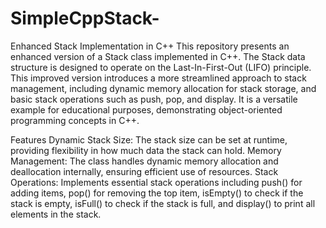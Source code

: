 # SimpleCppStack-

Enhanced Stack Implementation in C++
This repository presents an enhanced version of a Stack class implemented in C++. The Stack data structure is designed to operate on the Last-In-First-Out (LIFO) principle. This improved version introduces a more streamlined approach to stack management, including dynamic memory allocation for stack storage, and basic stack operations such as push, pop, and display. It is a versatile example for educational purposes, demonstrating object-oriented programming concepts in C++.

Features
Dynamic Stack Size: The stack size can be set at runtime, providing flexibility in how much data the stack can hold.
Memory Management: The class handles dynamic memory allocation and deallocation internally, ensuring efficient use of resources.
Stack Operations: Implements essential stack operations including push() for adding items, pop() for removing the top item, isEmpty() to check if the stack is empty, isFull() to check if the stack is full, and display() to print all elements in the stack.
